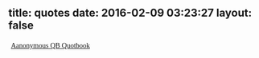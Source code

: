 title: quotes
date: 2016-02-09 03:23:27
layout: false
---
<a href="http://quotbook.com/" id="qcwidget" style="width: 300px; font-size: 14px; line-height: 1.6; font-family: Verdana; padding: 5px 5px;">Aanonymous QB Quotbook</a>
<script src="http://quotbook.com/widget/ll3.js"></script>
